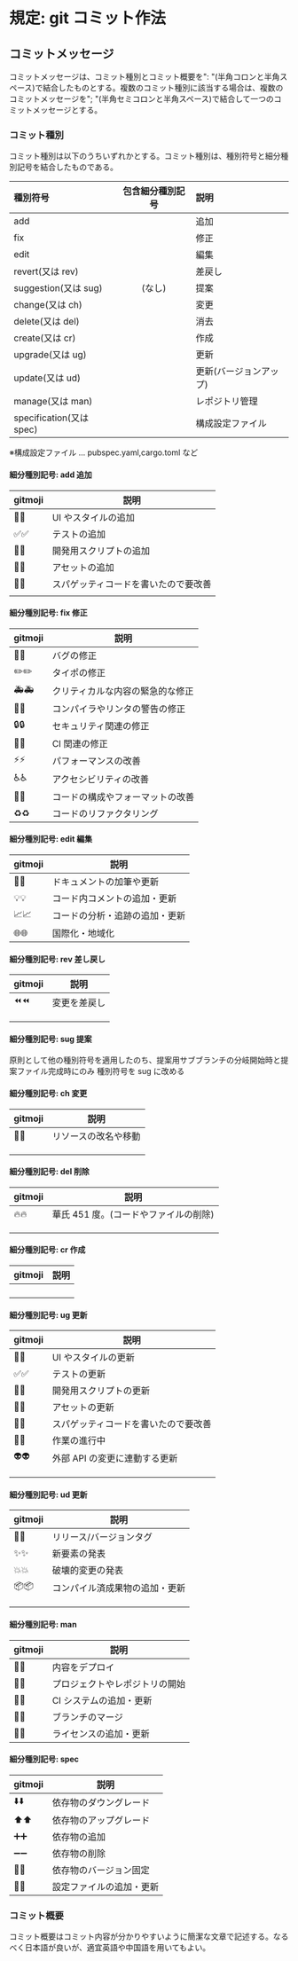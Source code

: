 # 規定: git コミット作法

## コミットメッセージ

コミットメッセージは、コミット種別とコミット概要を": "(半角コロンと半角スペース)で結合したものとする。複数のコミット種別に該当する場合は、複数のコミットメッセージを"; "(半角セミコロンと半角スペース)で結合して一つのコミットメッセージとする。

### コミット種別

コミット種別は以下のうちいずれかとする。コミット種別は、種別符号と細分種別記号を結合したものである。

| 種別符号                 | 包含細分種別記号 | 説明                   |
| :----------------------- | :--------------: | :--------------------- |
| add                      |                  | 追加                   |
| fix                      |                  | 修正                   |
| edit                     |                  | 編集                   |
| revert(又は rev)         |                  | 差戻し                 |
| suggestion(又は sug)     |      (なし)      | 提案                   |
| change(又は ch)          |                  | 変更                   |
| delete(又は del)         |                  | 消去                   |
| create(又は cr)          |                  | 作成                   |
| upgrade(又は ug)         |                  | 更新                   |
| update(又は ud)          |                  | 更新(バージョンアップ) |
| manage(又は man)         |                  | レポジトリ管理         |
| specification(又は spec) |                  | 構成設定ファイル       |

※構成設定ファイル ... pubspec.yaml,cargo.toml など

#### 細分種別記号: add 追加

| gitmoji              | 説明                                 |
| -------------------- | ------------------------------------ |
| :lipstick:💄         | UI やスタイルの追加                  |
| :white_check_mark:✅ | テストの追加                         |
| :hammer:🔨           | 開発用スクリプトの追加               |
| :bento:🍱            | アセットの追加                       |
| :spaghetti:🍝        | スパゲッティコードを書いたので要改善 |
|                      |                                      |

#### 細分種別記号: fix 修正

| gitmoji            | 説明                             |
| ------------------ | -------------------------------- |
| :bug:🐛            | バグの修正                       |
| :pencil2:✏️        | タイポの修正                     |
| :ambulance:🚑️     | クリティカルな内容の緊急的な修正 |
| :rotating_light:🚨 | コンパイラやリンタの警告の修正   |
| :lock:🔒️          | セキュリティ関連の修正           |
| :green_heart:💚    | CI 関連の修正                    |
| :zap:⚡️           | パフォーマンスの改善             |
| :wheelchair:♿️    | アクセシビリティの改善           |
| :art:🎨            | コードの構成やフォーマットの改善 |
| :recycle:♻️        | コードのリファクタリング         |

#### 細分種別記号: edit 編集

| gitmoji                      | 説明                           |
| ---------------------------- | ------------------------------ |
| :memo:📝                     | ドキュメントの加筆や更新       |
| :bulb:💡                     | コード内コメントの追加・更新   |
| :chart_with_upwards_trend:📈 | コードの分析・追跡の追加・更新 |
| :globe_with_meridians:🌐     | 国際化・地域化                 |

#### 細分種別記号: rev 差し戻し

| gitmoji     | 説明         |
| ----------- | ------------ |
| :rewind:⏪️ | 変更を差戻し |
|             |              |
|             |              |
|             |              |

#### 細分種別記号: sug 提案

原則として他の種別符号を適用したのち、提案用サブブランチの分岐開始時と提案ファイル完成時にのみ 種別符号を sug に改める

#### 細分種別記号: ch 変更

| gitmoji   | 説明                 |
| --------- | -------------------- |
| :truck:🚚 | リソースの改名や移動 |
|           |                      |
|           |                      |
|           |                      |

#### 細分種別記号: del 削除

| gitmoji  | 説明                                  |
| -------- | ------------------------------------- |
| :fire:🔥 | 華氏 451 度。(コードやファイルの削除) |
|          |                                       |
|          |                                       |
|          |                                       |

#### 細分種別記号: cr 作成

| gitmoji | 説明 |
| ------- | ---- |
|         |      |
|         |      |
|         |      |
|         |      |

#### 細分種別記号: ug 更新

| gitmoji              | 説明                                 |
| -------------------- | ------------------------------------ |
| :lipstick:💄         | UI やスタイルの更新                  |
| :white_check_mark:✅ | テストの更新                         |
| :hammer:🔨           | 開発用スクリプトの更新               |
| :bento:🍱            | アセットの更新                       |
| :poop:💩             | スパゲッティコードを書いたので要改善 |
| :construction:🚧     | 作業の進行中                         |
| :alien:👽️           | 外部 API の変更に連動する更新        |
|                      |                                      |
|                      |                                      |
|                      |                                      |

#### 細分種別記号: ud 更新

| gitmoji      | 説明                           |
| ------------ | ------------------------------ |
| :bookmark:🔖 | リリース/バージョンタグ        |
| :sparkles:✨ | 新要素の発表                   |
| :boom:💥     | 破壊的変更の発表               |
| :package:📦️ | コンパイル済成果物の追加・更新 |
|              |                                |
|              |                                |
|              |                                |

#### 細分種別記号: man

| gitmoji                       | 説明                           |
| ----------------------------- | ------------------------------ |
| :rocket:🚀                    | 内容をデプロイ                 |
| :tada:🎉                      | プロジェクトやレポジトリの開始 |
| :construction_worker:👷       | CI システムの追加・更新        |
| :twisted_rightwards_arrows:🔀 | ブランチのマージ               |
| :page_facing_up:📄            | ライセンスの追加・更新         |

#### 細分種別記号: spec

| gitmoji              | 説明                     |
| -------------------- | ------------------------ |
| :arrow_down:⬇️       | 依存物のダウングレード   |
| :arrow_up:⬆️         | 依存物のアップグレード   |
| :heavy_plus_sign:➕  | 依存物の追加             |
| :heavy_minus_sign:➖ | 依存物の削除             |
| :pushpin:📌          | 依存物のバージョン固定   |
| :wrench:🔧           | 設定ファイルの追加・更新 |

### コミット概要

コミット概要はコミット内容が分かりやすいように簡潔な文章で記述する。なるべく日本語が良いが、適宜英語や中国語を用いてもよい。
